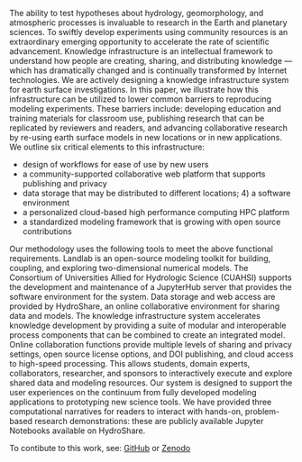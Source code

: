 The ability to test hypotheses about hydrology, geomorphology, and atmospheric processes is invaluable to research in the Earth and planetary sciences. To swiftly develop experiments using community resources is an extraordinary emerging opportunity to accelerate the rate of scientific advancement. Knowledge infrastructure is an intellectual framework to understand how people are creating, sharing, and distributing knowledge &#8212; which has dramatically changed and is continually transformed by Internet technologies. We are actively designing a knowledge infrastructure system for earth surface investigations. In this paper, we illustrate how this infrastructure can be utilized to lower common barriers to reproducing modeling experiments. These barriers include: developing education and training materials for classroom use, publishing research that can be replicated by reviewers and readers, and advancing collaborative research by re-using earth surface models in new locations or in new applications. We outline six critical elements to this infrastructure:

  - design of workflows for ease of use by new users 
  - a community-supported collaborative web platform that supports publishing and privacy 
  - data storage that may be distributed to different locations; 4) a software environment 
  - a personalized cloud-based high performance computing HPC platform 
  - a standardized modeling framework that is growing with open source contributions

Our methodology uses the following tools to meet the above functional requirements. Landlab is an open-source modeling toolkit for building, coupling, and exploring two-dimensional numerical models. The Consortium of Universities Allied for Hydrologic Science (CUAHSI) supports the development and maintenance of a JupyterHub server that provides the software environment for the system. Data storage and web access are provided by HydroShare, an online collaborative environment for sharing data and models. The knowledge infrastructure system accelerates knowledge development by providing a suite of modular and interoperable process components that can be combined to create an integrated model. Online collaboration functions provide multiple levels of sharing and privacy settings, open source license options, and DOI publishing, and cloud access to high-speed processing. This allows students, domain experts, collaborators, researcher, and sponsors to interactively execute and explore shared data and modeling resources. Our system is designed to support the user experiences on the continuum from fully developed modeling applications to prototyping new science tools. We have provided three computational narratives for readers to interact with hands-on, problem-based research demonstrations: these are publicly available Jupyter Notebooks available on HydroShare.

  To contibute to this work, see: [GitHub](https://github.com/ChristinaB/pub_bandaragoda_etal_ems) or [Zenodo](https://zenodo.org/badge/latestdoi/187289993)